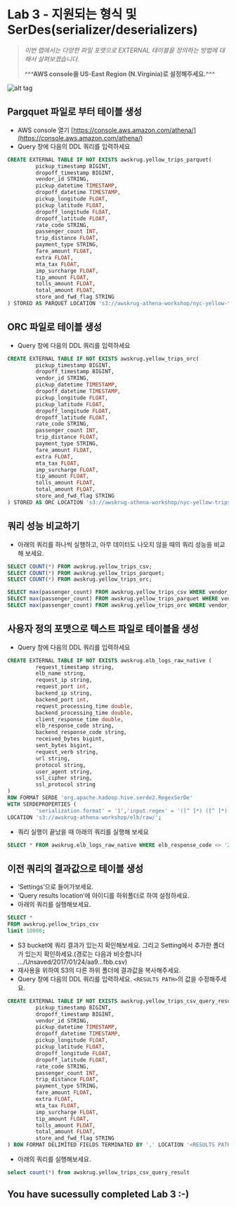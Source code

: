 # Lab 3 - 지원되는 형식 및 SerDes(serializer/deserializers)
>*이번 랩에서는 다양한 파일 포맷으로 EXTERNAL 테이블을 정의하는 방법에 대해서 살펴보겠습니다.*
>
>**^^^AWS console을 US-East Region (N.Virginia)로 설정해주세요.^^^**

![alt tag](../images/region.png)

## Pargquet 파일로 부터 테이블 생성

- AWS console 열기 [https://console.aws.amazon.com/athena/](https://console.aws.amazon.com/athena/)
- Query 창에 다음의 DDL 쿼리를 입력하세요

```sql
CREATE EXTERNAL TABLE IF NOT EXISTS awskrug.yellow_trips_parquet(
         pickup_timestamp BIGINT,
         dropoff_timestamp BIGINT,
         vendor_id STRING,
         pickup_datetime TIMESTAMP,
         dropoff_datetime TIMESTAMP,
         pickup_longitude FLOAT,
         pickup_latitude FLOAT,
         dropoff_longitude FLOAT,
         dropoff_latitude FLOAT,
         rate_code STRING,
         passenger_count INT,
         trip_distance FLOAT,
         payment_type STRING,
         fare_amount FLOAT,
         extra FLOAT,
         mta_tax FLOAT,
         imp_surcharge FLOAT,
         tip_amount FLOAT,
         tolls_amount FLOAT,
         total_amount FLOAT,
         store_and_fwd_flag STRING
) STORED AS PARQUET LOCATION 's3://awskrug-athena-workshop/nyc-yellow-trips/parquet/';
```

## ORC 파일로 테이블 생성

- Query 창에 다음의 DDL 쿼리를 입력하세요

```sql
CREATE EXTERNAL TABLE IF NOT EXISTS awskrug.yellow_trips_orc(
         pickup_timestamp BIGINT,
         dropoff_timestamp BIGINT,
         vendor_id STRING,
         pickup_datetime TIMESTAMP,
         dropoff_datetime TIMESTAMP,
         pickup_longitude FLOAT,
         pickup_latitude FLOAT,
         dropoff_longitude FLOAT,
         dropoff_latitude FLOAT,
         rate_code STRING,
         passenger_count INT,
         trip_distance FLOAT,
         payment_type STRING,
         fare_amount FLOAT,
         extra FLOAT,
         mta_tax FLOAT,
         imp_surcharge FLOAT,
         tip_amount FLOAT,
         tolls_amount FLOAT,
         total_amount FLOAT,
         store_and_fwd_flag STRING
) STORED AS ORC LOCATION 's3://awskrug-athena-workshop/nyc-yellow-trips/orc/';
```

## 쿼리 성능 비교하기

- 아래의 쿼리를 하나씩 실행하고, 아무 데이터도 나오지 않을 때의 쿼리 성능을 비교해 보세요.

```sql
SELECT COUNT(*) FROM awskrug.yellow_trips_csv;
SELECT COUNT(*) FROM awskrug.yellow_trips_parquet;
SELECT COUNT(*) FROM awskrug.yellow_trips_orc;
```

```sql
SELECT max(passenger_count) FROM awskrug.yellow_trips_csv WHERE vendor_id <> 'VTS';
SELECT max(passenger_count) FROM awskrug.yellow_trips_parquet WHERE vendor_id <> 'VTS';
SELECT max(passenger_count) FROM awskrug.yellow_trips_orc WHERE vendor_id <> 'VTS';
```

## 사용자 정의 포맷으로 텍스트 파일로 테이블을 생성

- Query 창에 다음의 DDL 쿼리를 입력하세요

```sql
CREATE EXTERNAL TABLE IF NOT EXISTS awskrug.elb_logs_raw_native (
         request_timestamp string,
         elb_name string,
         request_ip string,
         request_port int,
         backend_ip string,
         backend_port int,
         request_processing_time double,
         backend_processing_time double,
         client_response_time double,
         elb_response_code string,
         backend_response_code string,
         received_bytes bigint,
         sent_bytes bigint,
         request_verb string,
         url string,
         protocol string,
         user_agent string,
         ssl_cipher string,
         ssl_protocol string 
)
ROW FORMAT SERDE 'org.apache.hadoop.hive.serde2.RegexSerDe'
WITH SERDEPROPERTIES (
         'serialization.format' = '1','input.regex' = '([^ ]*) ([^ ]*) ([^ ]*):([0-9]*) ([^ ]*):([0-9]*) ([.0-9]*) ([.0-9]*) ([.0-9]*) (-|[0-9]*) (-|[0-9]*) ([-0-9]*) ([-0-9]*) \\\"([^ ]*) ([^ ]*) (- |[^ ]*)\\\" (\"[^\"]*\") ([A-Z0-9-]+) ([A-Za-z0-9.-]*)$' )
LOCATION 's3://awskrug-athena-workshop/elb/raw/';
```

- 쿼리 실행이 끝났을 때 아래의 쿼리를 실행해 보세요

```sql
SELECT * FROM awskrug.elb_logs_raw_native WHERE elb_response_code <> '200' LIMIT 100;
```

## 이전 쿼리의 결과값으로 테이블 생성

- ‘Settings’으로 들어가보세요.
- ‘Query results location’에 아이디를 하위폴더로 하여 설정하세요.
- 아래의 쿼리를 실행해보세요.

```sql
SELECT *
FROM awskrug.yellow_trips_csv
limit 10000;
```

- S3 bucket에 쿼리 결과가 있는지 확인해보세요. 그리고 Setting에서 추가한 폴더가 있는지 확인하세요.(경로는 다음과 비슷합니다 .../Unsaved/2017/01/24/aa9...fbb.csv)
- 재사용을 위하여 S3의 다른 하위 폴더에 결과값을 복사해주세요.
- Query 창에 다음의 DDL 쿼리를 입력하세요. `<RESULTS PATH>`의 값을 수정해주세요.

```sql
CREATE EXTERNAL TABLE IF NOT EXISTS awskrug.yellow_trips_csv_query_result(
         pickup_timestamp BIGINT,
         dropoff_timestamp BIGINT,
         vendor_id STRING,
         pickup_datetime TIMESTAMP,
         dropoff_datetime TIMESTAMP,
         pickup_longitude FLOAT,
         pickup_latitude FLOAT,
         dropoff_longitude FLOAT,
         dropoff_latitude FLOAT,
         rate_code STRING,
         passenger_count INT,
         trip_distance FLOAT,
         payment_type STRING,
         fare_amount FLOAT,
         extra FLOAT,
         mta_tax FLOAT,
         imp_surcharge FLOAT,
         tip_amount FLOAT,
         tolls_amount FLOAT,
         total_amount FLOAT,
         store_and_fwd_flag STRING
) ROW FORMAT DELIMITED FIELDS TERMINATED BY ',' LOCATION '<RESULTS PATH>';
```

- 아래의 쿼리를 실행해보세요.

```sql
select count(*) from awskrug.yellow_trips_csv_query_result
```

## You have sucessully completed Lab 3 :-)
